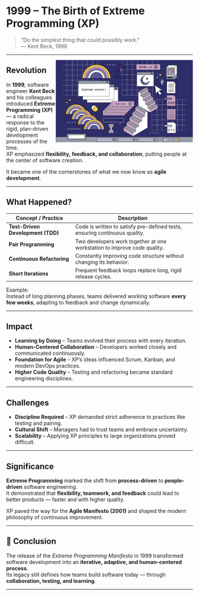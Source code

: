 #  1999 – The Birth of Extreme Programming (XP)

> “Do the simplest thing that could possibly work.”  
> — Kent Beck, 1999

---

<img src="images/Extreme-ProgrammingZeitreise.jpg" style="margin-top: 200" alt="Extreme Programming" align="right" width="370">

##  Revolution

In **1999**, software engineer **Kent Beck** and his colleagues introduced **Extreme Programming (XP)** — a radical response to the rigid, plan-driven development processes of the time.  
XP emphasized **flexibility, feedback, and collaboration**, putting people at the center of software creation.  

It became one of the cornerstones of what we now know as **agile development**.  

---

##  What Happened?

| Concept / Practice             | Description                                                                 |
| ------------------------------- | --------------------------------------------------------------------------- |
|  **Test-Driven Development (TDD)** | Code is written to satisfy pre-defined tests, ensuring continuous quality. |
|  **Pair Programming**             | Two developers work together at one workstation to improve code quality.  |
|  **Continuous Refactoring**      | Constantly improving code structure without changing its behavior.         |
|  **Short Iterations**            | Frequent feedback loops replace long, rigid release cycles.               |

Example:  
Instead of long planning phases, teams delivered working software **every few weeks**, adapting to feedback and change dynamically.

---

##  Impact

-  **Learning by Doing** – Teams evolved their process with every iteration.  
-  **Human-Centered Collaboration** – Developers worked closely and communicated continuously.  
-  **Foundation for Agile** – XP’s ideas influenced Scrum, Kanban, and modern DevOps practices.  
-  **Higher Code Quality** – Testing and refactoring became standard engineering disciplines.  

---

##  Challenges

-  **Discipline Required** – XP demanded strict adherence to practices like testing and pairing.  
-  **Cultural Shift** – Managers had to trust teams and embrace uncertainty.  
-  **Scalability** – Applying XP principles to large organizations proved difficult.  

---

##  Significance

**Extreme Programming** marked the shift from **process-driven** to **people-driven** software engineering.  
It demonstrated that **flexibility, teamwork, and feedback** could lead to better products — faster and with higher quality.  

XP paved the way for the **Agile Manifesto (2001)** and shaped the modern philosophy of continuous improvement.

---

## 💬 Conclusion

The release of the *Extreme Programming Manifesto* in 1999 transformed software development into an **iterative, adaptive, and human-centered process**.  
Its legacy still defines how teams build software today — through **collaboration, testing, and learning**.

---

